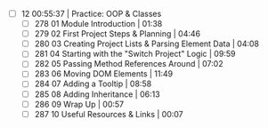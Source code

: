 - [ ] 12 00:55:37 | Practice: OOP & Classes  
	- [ ] 278 01 Module Introduction | 01:38  
	- [ ] 279 02 First Project Steps & Planning | 04:46  
	- [ ] 280 03 Creating Project Lists & Parsing Element Data | 04:08  
	- [ ] 281 04 Starting with the "Switch Project" Logic | 09:59  
	- [ ] 282 05 Passing Method References Around | 07:02  
	- [ ] 283 06 Moving DOM Elements | 11:49  
	- [ ] 284 07 Adding a Tooltip | 08:58  
	- [ ] 285 08 Adding Inheritance | 06:13  
	- [ ] 286 09 Wrap Up | 00:57  
	- [ ] 287 10 Useful Resources & Links | 00:07
